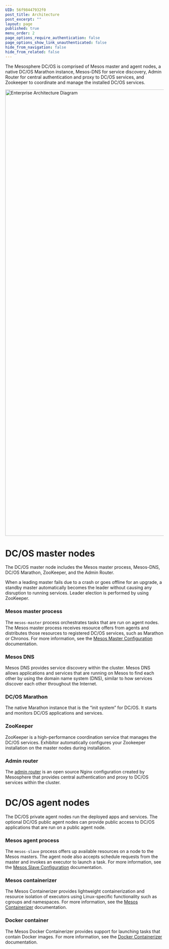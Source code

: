 ```yaml
---
UID: 56f98447932f0
post_title: Architecture
post_excerpt: ""
layout: page
published: true
menu_order: 2
page_options_require_authentication: false
page_options_show_link_unauthenticated: false
hide_from_navigation: false
hide_from_related: false
---
```

The Mesosphere DC/OS is comprised of Mesos master and agent nodes, a native DC/OS Marathon instance, Mesos-DNS for service discovery, Admin Router for central authentication and proxy to DC/OS services, and Zookeeper to coordinate and manage the installed DC/OS services.

<img src="/wp-content/uploads/2015/12/Enterprise-Architecture-Diagram.png" alt="Enterprise Architecture Diagram" width="2468" height="1420" class="alignnone size-full wp-image-834" />

# DC/OS master nodes

The DC/OS master node includes the Mesos master process, Mesos-DNS, DC/OS Marathon, ZooKeeper, and the Admin Router.

When a leading master fails due to a crash or goes offline for an upgrade, a standby master automatically becomes the leader without causing any disruption to running services. Leader election is performed by using ZooKeeper.

### Mesos master process

The `mesos-master` process orchestrates tasks that are run on agent nodes. The Mesos master process receives resource offers from agents and distributes those resources to registered DC/OS services, such as Marathon or Chronos. For more information, see the [Mesos Master Configuration][1] documentation.

### Mesos DNS

Mesos DNS provides service discovery within the cluster. Mesos DNS allows applications and services that are running on Mesos to find each other by using the domain name system (DNS), similar to how services discover each other throughout the Internet.

### DC/OS Marathon

The native Marathon instance that is the “init system” for DC/OS. It starts and monitors DC/OS applications and services.

### ZooKeeper

ZooKeeper is a high-performance coordination service that manages the DC/OS services. Exhibitor automatically configures your Zookeeper installation on the master nodes during installation.

### Admin router

The [admin router](https://github.com/mesosphere/adminrouter-public) is an open source Nginx configuration created by Mesosphere that provides central authentication and proxy to DC/OS services within the cluster.

# DC/OS agent nodes

The DC/OS private agent nodes run the deployed apps and services. The optional DC/OS public agent nodes can provide public access to DC/OS applications that are run on a public agent node.

### Mesos agent process

The `mesos-slave` process offers up available resources on a node to the Mesos masters. The agent node also accepts schedule requests from the master and invokes an executor to launch a task. For more information, see the [Mesos Slave Configuration][2] documentation.

### Mesos containerizer

The Mesos Containerizer provides lightweight containerization and resource isolation of executors using Linux-specific functionality such as cgroups and namespaces. For more information, see the [Mesos Containerizer][3] documentation.

### Docker container

The Mesos Docker Containerizer provides support for launching tasks that contain Docker images. For more information, see the [Docker Containerizer][4] documentation.

 [1]: https://open.mesosphere.com/reference/mesos-master/
 [2]: https://open.mesosphere.com/reference/mesos-slave/
 [3]: http://mesos.apache.org/documentation/latest/containerizer/
 [4]: http://mesos.apache.org/documentation/latest/docker-containerizer/